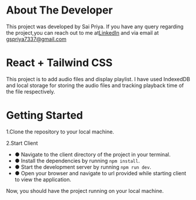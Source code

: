 # About The Developer

This project was developed by Sai Priya. If you have any query regarding the project,you can reach out to me at[LinkedIn](https://www.linkedin.com/in/g-sai-priya-1ab66b263/) and  via email at [gspriya7337@gmail.com](mailto:gspriya7337@gmail.com)

# React + Tailwind CSS

This project is to add audio files and display playlist. I have used IndexedDB and local storage for storing the audio  files and tracking playback time of the file respectively.

# Getting Started

1.Clone the repository to your local machine.

2.Start Client

- ● Navigate to the client directory of the project in your terminal.
- ● Install the dependencies by running `npm install`.
- ● Start the development server by running `npm run dev`.
- ● Open your browser and navigate to url provided while starting client to view the application.

Now, you should have the project running on your local machine.